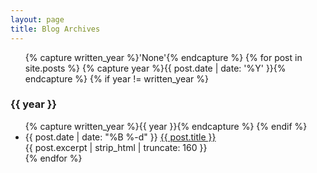 ```yaml
---
layout: page
title: Blog Archives
---
```

<ul>
{% capture written_year %}'None'{% endcapture %}
{% for post in site.posts %}
{% capture year %}{{ post.date | date: '%Y' }}{% endcapture %}
{% if year != written_year %}
</ul><h3>{{ year }}</h3><ul>
{% capture written_year %}{{ year }}{% endcapture %}
{% endif %}
<li>{{ post.date | date: "%B %-d" }} <a href="{{ post.url }}" title="{{ post.title }}">{{ post.title }}</a> <br />{{ post.excerpt | strip_html | truncate: 160 }}</li>
{% endfor %}
</ul>